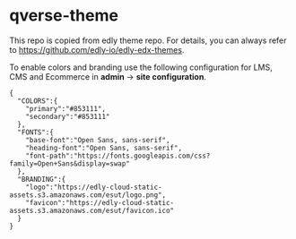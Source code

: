 # qverse-theme

This repo is copied from edly theme repo. For details, you can always refer to https://github.com/edly-io/edly-edx-themes.

To enable colors and branding use the following configuration for LMS, CMS and Ecommerce in **admin** → **site configuration**.

```
{
  "COLORS":{
    "primary":"#853111",
    "secondary":"#853111"
  },
  "FONTS":{
    "base-font":"Open Sans, sans-serif",
    "heading-font":"Open Sans, sans-serif",
    "font-path":"https://fonts.googleapis.com/css?family=Open+Sans&display=swap"
  },
  "BRANDING":{
    "logo":"https://edly-cloud-static-assets.s3.amazonaws.com/esut/logo.png",
    "favicon":"https://edly-cloud-static-assets.s3.amazonaws.com/esut/favicon.ico"
  }
}
